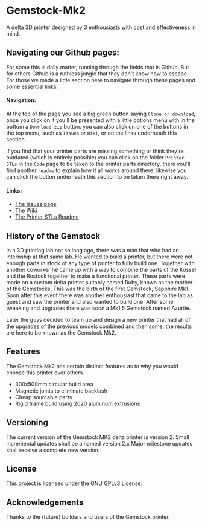 # Gemstock-Mk2

A delta 3D printer designed by 3 enthousiasts with cost and effectiveness in mind.

## Navigating our Github pages:
For some this is daily matter, running through the fields that is Github. But for others Github is a ruthless jungle that they don't know how to escape. For those we made a little section here to navigate through these pages and some essential links.

#### Navigation:
At the top of the page you see a big green button saying `Clone or download`, once you click on it you'll be presented with a little options menu with in the bottom a `Download zip` button. you can also click on one of the buttons in the top menu, such as `Issues` or `Wiki`, or on the links underneath this section.

if you find that your printer parts are missing something or think they're outdated (which is entirely possible) you can click on the folder `Printer STLs` in the `Code` page to be taken to the printer parts directory, there you'll find another `readme` to explain how it all works around there, likewise you can click the button underneath this section to be taken there right away. 

#### Links:
- [The Issues page]()
- [The Wiki]()
- [The Printer STLs Readme]()
 
## History of the Gemstock

In a 3D printing lab not so long ago,
there was a man that who had an internship at that same lab.
He wanted to build a printer, but there were not enough parts in stock of any type of printer to fully build one.
Together with another coworker he came up with a way to combine the parts of the Kossel and the Rostock together to make a functional printer. These parts were made on a custom delta printer suitably named Ruby, known as the mother of the Gemstocks.
This was the birth of the first Gemstock, Sapphire Mk1. Soon after this event there was another enthousiast that came to the lab as guest and saw the printer and also wanted to build one.
After some tweaking and upgrades there was soon a Mk1.5 Gemstock named Azurite.

Later the guys decided to team up and design a new printer that had all of the upgrades of the previous models combined and then some, the results are here to be known as the Gemstock Mk2.

## Features

The Gemstock Mk2 has certain distinct features as to why you would choose this printer over others.

- 300x500mm circular build area
- Magnetic joints to eliminate backlash
- Cheap sourcable parts
- Rigid frame build using 2020 aluminum extrusions

## Versioning

The current version of the Gemstock MK2 delta printer is version 2.
Small incremental updates shall be a named version 2.x
Major milestone updates shall receive a complete new version.

## License

This project is licensed under the [GNU GPLv3 License](https://www.gnu.org/licenses/gpl-3.0.nl.html).

## Acknowledgements

Thanks to the (future) builders and users of the Gemstock printer.
